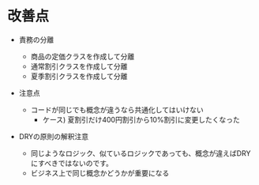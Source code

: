 # 改善点
- 責務の分離
  - 商品の定価クラスを作成して分離
  - 通常割引クラスを作成して分離
  - 夏季割引クラスを作成して分離

- 注意点
  - コードが同じでも概念が違うなら共通化してはいけない 
    - ケース) 夏割引だけ400円割引から10%割引に変更したくなった
- DRYの原則の解釈注意
  - 同じようなロジック、似ているロジックであっても、概念が違えばDRYにすべきではないのです。
  - ビジネス上で同じ概念かどうかが重要になる
  